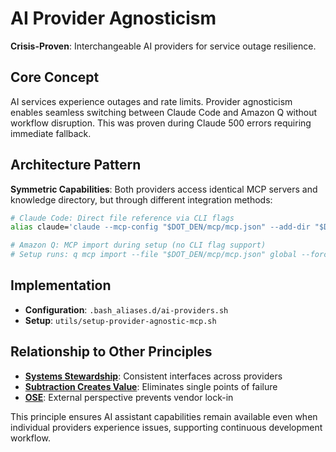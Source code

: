 # AI Provider Agnosticism

**Crisis-Proven**: Interchangeable AI providers for service outage resilience.

## Core Concept

AI services experience outages and rate limits. Provider agnosticism enables seamless switching between Claude Code and Amazon Q without workflow disruption. This was proven during Claude 500 errors requiring immediate fallback.

## Architecture Pattern

**Symmetric Capabilities**: Both providers access identical MCP servers and knowledge directory, but through different integration methods:

```bash
# Claude Code: Direct file reference via CLI flags
alias claude='claude --mcp-config "$DOT_DEN/mcp/mcp.json" --add-dir "$DOT_DEN/knowledge"'

# Amazon Q: MCP import during setup (no CLI flag support)
# Setup runs: q mcp import --file "$DOT_DEN/mcp/mcp.json" global --force
```

## Implementation

- **Configuration**: `.bash_aliases.d/ai-providers.sh`
- **Setup**: `utils/setup-provider-agnostic-mcp.sh`

## Relationship to Other Principles

- **[Systems Stewardship](systems-stewardship.md)**: Consistent interfaces across providers
- **[Subtraction Creates Value](subtraction-creates-value.md)**: Eliminates single points of failure
- **[OSE](ose.md)**: External perspective prevents vendor lock-in

This principle ensures AI assistant capabilities remain available even when individual providers experience issues, supporting continuous development workflow.